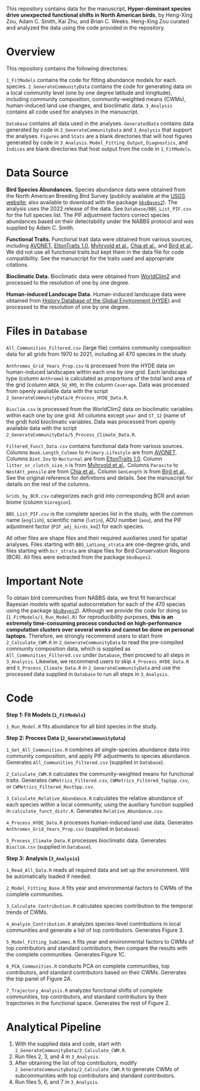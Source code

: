 This repository contains data for the manuscript, **Hyper-dominant species drive unexpected functional shifts in North American birds**, by Heng-Xing Zou, Adam C. Smith, Kai Zhu, and Brian C. Weeks. Heng-Xing Zou curated and analyzed the data using the code provided in the repository.

# Overview

This repository contains the following directories:

`1_FitModels` contains the code for fitting abundance models for each species.
`2_GenerateCommunityData` contains the code for generating data on a local community level (one by one degree latitude and longitude), including community composition, community-weighted means (CWMs), human-induced land use changes, and bioclimatic data.
`3_Analysis` contains all code used for analyses in the manuscript.

`Database` contains all data used in the analyses. 
`GeneratedData` contains data generated by code in `2_GenerateCommunityData` and `3_Analysis` that support the analyses.
`Figures` and `Stats` are a blank directories that will host figures generated by code in `3_Analysis`. 
`Model_Fitting_Output`, `Diagnostics`, and `Indices` are blank directories that host output from the code in `1_FitModels`.

# Data Source

**Bird Species Abundances.** Species abundance data were obtained from the North American Breeding Bird Survey (publicly available at the [USGS website](https://www.usgs.gov/centers/eesc/science/north-american-breeding-bird-survey); also available to download with the package [`bbsBayes2`](https://bbsbayes.github.io/bbsBayes2/index.html)). The analysis uses the 2022 release of the data. See `Database/BBS_List_PIF.csv` for the full species list. The PIF adjustment factors correct species abundances based on their detectability under the NABBS protocol and was supplied by Adam C. Smith. 

**Functional Traits.** Functional trait data were obtained from various sources, including [AVONET](https://doi.org/10.1111/ele.13898), [EltonTraits 1.0](https://doi.org/10.1890/13-1917.1), [Myhrvold et al.](https://doi.org/10.1890/15-0846R.1), [Chia et al.](https://www.nature.com/articles/s41597-023-02837-1), and [Bird et al.](https://doi.org/10.1111/cobi.13486). We did not use all functional traits but kept them in the data file for code compatibility. See the manuscript for the traits used and appropriate citations.

**Bioclimatic Data.** Bioclimatic data were obtained from [WorldClim2](https://rmets.onlinelibrary.wiley.com/doi/10.1002/joc.5086) and processed to the resolution of one by one degree. 

**Human-induced Landscape Data.** Human-induced landscape data were obtained from [History Database of the Global Environment (HYDE)](https://www.pbl.nl/en/publications/new-anthropogenic-land-use-estimates-for-the-holocene-hyde-32) and processed to the resolution of one by one degree.

# Files in `Database`

`All_Communities_Filtered.csv` (large file) contains community composition data for all grids from 1970 to 2021, including all 470 species in the study. 

`Anthromes_Grid_Years_Prop.csv` is processed from the HYDE data on human-induced landscapes within each one by one grid. Each landscape type (column `Anthrome`) is calculated as proportions of the total land area of the grid (column `AREA_SQ_KM`), in the column `Coverage`. Data was processed from openly available data with the script `2_GenerateCommunityData/4_Process_HYDE_Data.R`.

`Bioclim.csv` is processed from the WorldClim2 data on bioclimatic variables within each one by one grid. All columns except `year` and `ST_12` (name of the grid) hold bioclimatic variables. Data was processed from openly available data with the script `2_GenerateCommunityData/5_Process_Climate_Data.R`.

`Filtered_Funct_Data.csv` contains functional data from various sources. Columns `Beak.Length_Culmen` to `Primary.Lifestyle` are from [AVONET](https://doi.org/10.1111/ele.13898). Columns `Diet.Inv` to `Nocturnal` are from [EltonTraits 1.0](https://doi.org/10.1890/13-1917.1). Column `litter_or_clutch_size_n` is from [Myhrvold et al.](https://doi.org/10.1890/15-0846R.1). Columns `Parasite` to `NestAtt_pensile` are from [Chia et al.](https://www.nature.com/articles/s41597-023-02837-1). Column `GenLength` is from [Bird et al.](https://doi.org/10.1111/cobi.13486). See the original reference for definitions and details. See the manuscript for details on the rest of the columns.

`Grids_by_BCR.csv` categorizes each grid into corresponding BCR and avian biome (column `bioregion`).

`BBS_List_PIF.csv` is the complete species list in the study, with the common name (`english`), scientific name (`latin`), AOU number (`aou`), and the PIF adjustment factor (`PIF_adj_birds_km2`) for each species. 

All other files are shape files and their required auxiliaries used for spatial analyses. Files starting with `BBS_LatLong_strata` are one-degree grids, and files starting with `bcr_strata` are shape files for Bird Conservation Regions (BCR). All files were extracted from the package `bbsBayes2`.

# Important Note

To obtain bird communities from NABBS data, we first fit hierarchical Bayesian models with spatial autocorrelation for each of the 470 species using the package [`bbsBayes2`](https://bbsbayes.github.io/bbsBayes2/index.html)). Although we provide the code for doing so (`1_FitModels/1_Run_Model.R)` for reproducibility purposes, **this is an extremely time-consuming process conducted on high-performance computation clusters over several weeks and cannot be done on personal laptops.** Therefore, we strongly recommend users to start from `2_Calculate_CWM.R` in `2_GenerateCommunityData` to read the pre-compiled community composition data, which is supplied as `All_Communities_Filtered.csv` under `Database`, then proceed to all steps in `3_Analysis`. Likewise, we recommend users to skip `4_Process_HYDE_Data.R` and `5_Process_Climate_Data.R` in `2_GenerateCommunityData` and use the processed data supplied in `Database` to run all steps in `3_Analysis`. 

# Code

**Step 1: Fit Models (`1_FitModels`)**

`1_Run_Model.R` fits abundance for all bird species in the study.

**Step 2: Process Data (`2_GenerateCommunityData`)**

`1_Get_All_Communities.R`  combines all single-species abundance data into community composition, and apply PIF adjustments to species abundance. Generates `All_Communities_Filtered.csv` (supplied in `Database`).

`2_Calculate_CWM.R` calculates the community-weighted means for functional traits. Generates `CWMetrics_Filtered.csv`, `CWMetrics_Filtered_TopSpp.csv`, or `CWMetrics_Filtered_RestSpp.csv`.

`3_Calculate_Relative_Abundance.R` calculates the relative abundance of each species within a local community, using the auxiliary function supplied in `calculate_funct_distr.R`. Generates `Relative_Abundance.csv`.

`4_Process_HYDE_Data.R` processes human-induced land use data. Generates `Anthromes_Grid_Years_Prop.csv` (supplied in `Database`).

`5_Process_Climate_Data.R` processes bioclimatic data. Generates `Bioclim.csv` (supplied in `Database`).

**Step 3: Analysis (`3_Analysis`)**

`1_Read_All_Data.R` reads all required data and set up the environment. Will be automatically loaded if needed.

`2_Model_Fitting_Base.R` fits year and environmental factors to CWMs of the complete communities. 

`3_Calculate_Contribution.R` calculates species contribution to the temporal trends of CWMs.

`4_Analyze_Contribution.R` analyzes species-level contributions in local communities and generate a list of top contributors. Generates Figure 3.

`5_Model_Fitting_SubComms.R` fits year and environmental factors to CWMs of top contributors and standard contributors, then compare the results with the complete communities. Generates Figure 1C.

`6_PCA_Communities.R` conducts PCA on complete communities, top contributors, and standard contributors based on their CWMs. Generates the top panel of Figure 2A. 

`7_Trajectory_Analysis.R` analyzes functional shifts of complete communities, top contributors, and standard contributors by their trajectories in the functional space. Generates the rest of Figure 2.

# Analytical Pipeline

1. With the supplied data and code, start with `2_GenerateCommunityData/2_Calculate_CWM.R`.
2. Run files 2, 3, and 4 in `3_Analysis`.
3. After obtaining the list of top contributors, modify `2_GenerateCommunityData/2_Calculate_CWM.R` to generate CWMs of subcommunities with top contributors and standard contributors.
4. Run files 5, 6, and 7 in `3_Analysis`.